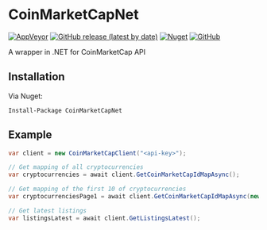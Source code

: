 # CoinMarketCapNet
[![AppVeyor](https://img.shields.io/appveyor/build/MohammedBoukhlouf/coinmarketcapnet?style=flat-square)](https://ci.appveyor.com/project/MohammedBoukhlouf/coinmarketcapnet)
[![GitHub release (latest by date)](https://img.shields.io/github/v/release/M-Boukhlouf/CoinMarketCapNet?style=flat-square)](https://github.com/M-Boukhlouf/CoinMarketCapNet/releases/latest) 
[![Nuget](https://img.shields.io/nuget/v/CoinMarketCapNet?style=flat-square)](https://www.nuget.org/packages/CoinMarketCapNet) 
[![GitHub](https://img.shields.io/github/license/M-Boukhlouf/CoinMarketCapNet?style=flat-square)](https://github.com/M-Boukhlouf/CoinMarketCapNet/blob/master/LICENSE)

A wrapper in .NET for CoinMarketCap API

## Installation
Via Nuget:
```
Install-Package CoinMarketCapNet
```

## Example

```csharp
var client = new CoinMarketCapClient("<api-key>");

// Get mapping of all cryptocurrencies
var cryptocurrencies = await client.GetCoinMarketCapIdMapAsync();

// Get mapping of the first 10 of cryptocurrencies
var cryptocurrenciesPage1 = await client.GetCoinMarketCapIdMapAsync(new { start = 1, limit = 10 });

// Get latest listings
var listingsLatest = await client.GetListingsLatest();
```
